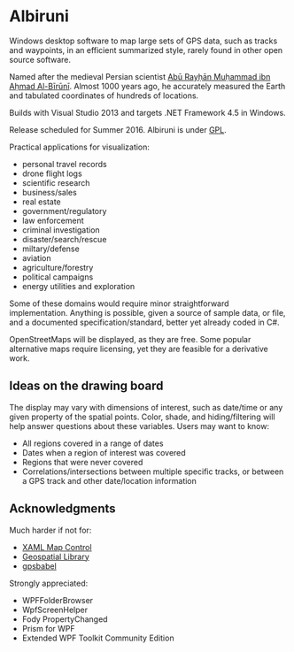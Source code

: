 # Albiruni

Windows desktop software to map large sets of GPS data, such as tracks and waypoints, in an efficient summarized style, rarely found in other open source software.

Named after the medieval Persian scientist [Abū Rayḥān Muḥammad ibn Aḥmad Al-Bīrūnī](https://en.wikipedia.org/wiki/Al-Biruni).  Almost 1000 years ago, he accurately measured the Earth and tabulated coordinates of hundreds of locations.

Builds with Visual Studio 2013 and targets .NET Framework 4.5 in Windows.

Release scheduled for Summer 2016.  Albiruni is under [GPL](./LICENSE).

Practical applications for visualization:
- personal travel records
- drone flight logs
- scientific research
- business/sales
- real estate
- government/regulatory
- law enforcement
- criminal investigation
- disaster/search/rescue
- miltary/defense
- aviation
- agriculture/forestry
- political campaigns
- energy utilities and exploration

Some of these domains would require minor straightforward implementation.  Anything is possible, given a source of sample data, or file, and a documented specification/standard, better yet already coded in C#.

OpenStreetMaps will be displayed, as they are free.   Some popular alternative maps require licensing, yet they are feasible for a derivative work. 

## Ideas on the drawing board

The display may vary with dimensions of interest, such as date/time or any given property of the spatial points.  Color, shade, and hiding/filtering will help answer questions about these variables.  Users may want to know:
- All regions covered in a range of dates
- Dates when a region of interest was covered
- Regions that were never covered
- Correlations/intersections between multiple specific tracks, or between a GPS track and other date/location information

## Acknowledgments

Much harder if not for:

- [XAML Map Control](http://xamlmapcontrol.codeplex.com)
- [Geospatial Library](https://github.com/sibartlett/Geo.git)
- [gpsbabel](https://github.com/gpsbabel/gpsbabel)

Strongly appreciated:

- WPFFolderBrowser
- WpfScreenHelper
- Fody PropertyChanged
- Prism for WPF
- Extended WPF Toolkit Community Edition
